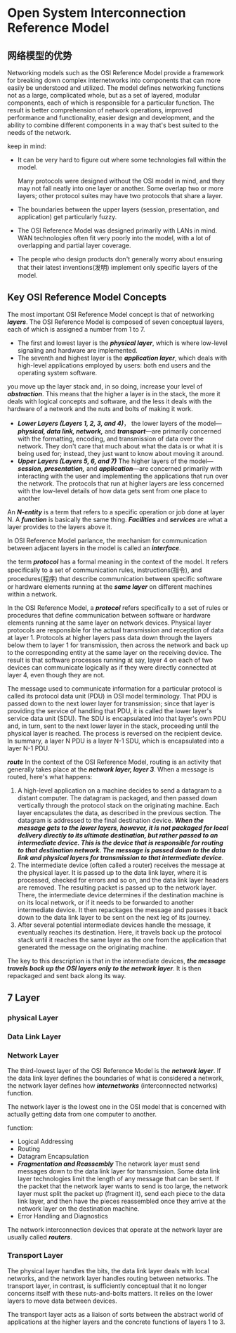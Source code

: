 # Open System Interconnection Reference Model

## 网络模型的优势

Networking models such as the OSI Reference Model provide a framework for breaking down complex internetworks into components that can more easily be understood and utilized. The model defines networking functions not as a large, complicated whole, but as a set of layered, modular components, each of which is responsible for a particular function. The result is better comprehension of network operations, improved performance and functionality, easier design and development, and the ability to combine different components in a way that's best suited to the needs of the network.

keep in mind:
* It can be very hard to figure out where some technologies fall within the model.

  Many protocols were designed without the OSI model in mind, and they may not fall neatly into one layer or another. Some overlap two or more layers; other protocol suites may have two protocols that share a layer.
* The boundaries between the upper layers (session, presentation, and application) get particularly fuzzy.
* The OSI Reference Model was designed primarily with LANs in mind. WAN technologies often fit very poorly into the model, with a lot of overlapping and partial layer coverage.
* The people who design products don't generally worry about ensuring that their latest inventions(发明) implement only specific layers of the model.

## Key OSI Reference Model Concepts

The most important OSI Reference Model concept is that of networking ***layers***. The OSI Reference Model is composed of seven conceptual layers, each of which is assigned a number from 1 to 7.
* The first and lowest layer is the ***physical layer***, which is where low-level signaling and hardware are implemented.
* The seventh and highest layer is the ***application layer***, which deals with high-level applications employed by users: both end users and the operating system software.

you move up the layer stack and, in so doing, increase your level of ***abstraction***. This means that the higher a layer is in the stack, the more it deals with logical concepts and software, and the less it deals with the hardware of a network and the nuts and bolts of making it work.

* ***Lower Layers (Layers 1, 2, 3, and 4)***， the lower layers of the model—***physical, data link, network,*** and ***transport***—are primarily concerned with the formatting, encoding, and transmission of data over the network. They don't care that much about what the data is or what it is being used for; instead, they just want to know about moving it around.
* ***Upper Layers (Layers 5, 6, and 7)*** The higher layers of the model—***session, presentation,*** and ***application***—are concerned primarily with interacting with the user and implementing the applications that run over the network. The protocols that run at higher layers are less concerned with the low-level details of how data gets sent from one place to another

An ***N-entity*** is a term that refers to a specific operation or job done at layer N. A ***function*** is basically the same thing. ***Facilities*** and ***services*** are what a layer provides to the layers above it.

In OSI Reference Model parlance, the mechanism for communication between adjacent layers in the model is called an ***interface***.

the term ***protocol*** has a formal meaning in the context of the model. It refers specifically to a set of communication rules, instructions(指令), and procedures(程序) that describe communication between specific software or hardware elements running at the ***same layer*** on different machines within a network.

In the OSI Reference Model, a ***protocol*** refers specifically to a set of rules or procedures that define communication between software or hardware elements running at the same layer on network devices. Physical layer protocols are responsible for the actual transmission and reception of data at layer 1. Protocols at higher layers pass data down through the layers below them to layer 1 for transmission, then across the network and back up to the corresponding entity at the same layer on the receiving device. The result is that software processes running at say, layer 4 on each of two devices can communicate logically as if they were directly connected at layer 4, even though they are not.

The message used to communicate information for a particular protocol is called its protocol data unit (PDU) in OSI model terminology. That PDU is passed down to the next lower layer for transmission; since that layer is providing the service of handling that PDU, it is called the lower layer's service data unit (SDU). The SDU is encapsulated into that layer's own PDU and, in turn, sent to the next lower layer in the stack, proceeding until the physical layer is reached. The process is reversed on the recipient device. In summary, a layer N PDU is a layer N-1 SDU, which is encapsulated into a layer N-1 PDU.

***route***
In the context of the OSI Reference Model, routing is an activity that generally takes place at the ***network layer, layer 3***. When a message is routed, here's what happens:
1. A high-level application on a machine decides to send a datagram to a distant computer. The datagram is packaged, and then passed down vertically through the protocol stack on the originating machine. Each layer encapsulates the data, as described in the previous section. The datagram is addressed to the final destination device. ***When the message gets to the lower layers, however, it is not packaged for local delivery directly to its ultimate destination, but rather passed to an intermediate device. This is the device that is responsible for routing to that destination network. The message is passed down to the data link and physical layers for transmission to that intermediate device***.
2. The intermediate device (often called a router) receives the message at the physical layer. It is passed up to the data link layer, where it is processed, checked for errors and so on, and the data link layer headers are removed. The resulting packet is passed up to the network layer. There, the intermediate device determines if the destination machine is on its local network, or if it needs to be forwarded to another intermediate device. It then repackages the message and passes it back down to the data link layer to be sent on the next leg of its journey.
3. After several potential intermediate devices handle the message, it eventually reaches its destination. Here, it travels back up the protocol stack until it reaches the same layer as the one from the application that generated the message on the originating machine.

The key to this description is that in the intermediate devices, ***the message travels back up the OSI layers only to the network layer***. It is then repackaged and sent back along its way.

## 7 Layer

### physical Layer

### Data Link Layer

### Network Layer

The third-lowest layer of the OSI Reference Model is the ***network layer***. If the data link layer defines the boundaries of what is considered a network, the network layer defines how ***internetworks*** (interconnected networks) function.

The network layer is the lowest one in the OSI model that is concerned with actually getting data from one computer to another.

function:

* Logical Addressing
* Routing
* Datagram Encapsulation
* ***Fragmentation and Reassembly*** The network layer must send messages down to the data link layer for transmission. Some data link layer technologies limit the length of any message that can be sent. If the packet that the network layer wants to send is too large, the network layer must split the packet up (fragment it), send each piece to the data link layer, and then have the pieces reassembled once they arrive at the network layer on the destination machine.
* Error Handling and Diagnostics

The network interconnection devices that operate at the network layer are usually called ***routers***.

### Transport Layer

The physical layer handles the bits, the data link layer deals with local networks, and the network layer handles routing between networks. The transport layer, in contrast, is sufficiently conceptual that it no longer concerns itself with these nuts-and-bolts matters. It relies on the lower layers to move data between devices.

The transport layer acts as a liaison of sorts between the abstract world of applications at the higher layers and the concrete functions of layers 1 to 3. 
